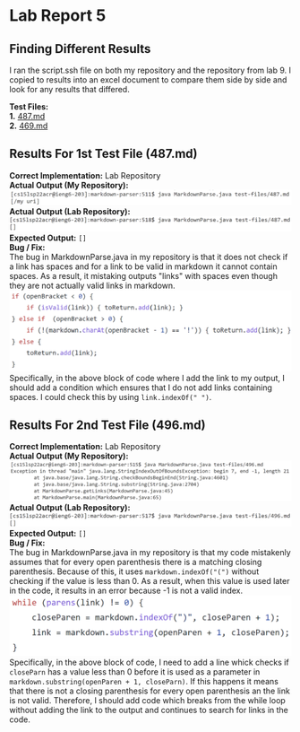 # Lab Report 5

## Finding Different Results

I ran the script.ssh file on both my repository and the repository from lab 9. I copied to results into an excel document to compare them side by side and look for any results that differed.

**Test Files:** \
    **1.** [487.md](https://github.com/nidhidhamnani/markdown-parser/blob/main/test-files/487.md) \
    **2.** [469.md](https://github.com/nidhidhamnani/markdown-parser/blob/main/test-files/496.md)

## Results For 1st Test File (487.md)

**Correct Implementation:** Lab Repository \
**Actual Output (My Repository):** ![MR487](MR487.png) \
**Actual Output (Lab Repository):** ![LR487](LR487.png) \
**Expected Output:** `[]` \
**Bug / Fix:** \
The bug in MarkdownParse.java in my repository is that it does not check if a link has spaces and for a link to be valid in markdown it cannot contain spaces. As a result, it mistaking outputs "links" with spaces even though they are not actually valid links in markdown. \
![addLink](addLink.png)
Specifically, in the above block of code where I add the link to my output, I should add a condition which ensures that I do not add links containing spaces. I could check this by using `link.indexOf(" ")`.

## Results For 2nd Test File (496.md)

**Correct Implementation:** Lab Repository \
**Actual Output (My Repository):** ![MR496](MR496.png) \
**Actual Output (Lab Repository):** ![LR496](LR496.png) \
**Expected Output:** `[]` \
**Bug / Fix:** \
The bug in MarkdownParse.java in my repository is that my code mistakenly assumes that for every open parenthesis there is a matching closing parenthesis. Because of this, it uses `markdown.indexOf("(")` without checking if the value is less than 0. As a result, when this value is used later in the code, it results in an error because -1 is not a valid index. \
![closeParen](closeParen.png)
Specifically, in the above block of code, I need to add a line whick checks if `closeParn` has a value less than 0 before it is used as a parameter in `markdown.substring(openParen + 1, closeParn)`. If this happens it means that there is not a closing parenthesis for every open parenthesis an the link is not valid. Therefore, I should add code which breaks from the while loop without adding the link to the output and continues to search for links in the code.